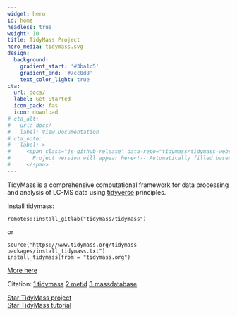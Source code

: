 ```yaml
---
widget: hero
id: home
headless: true
weight: 10
title: TidyMass Project
hero_media: tidymass.svg
design:
  background:
    gradient_start: '#3ba1c5'
    gradient_end: '#7cc0d8'
    text_color_light: true
cta:
  url: docs/
  label: Get Started
  icon_pack: fas
  icon: download
# cta_alt:
#   url: docs/
#   label: View Documentation
# cta_note:
#   label: >-
#     <span class="js-github-release" data-repo="tidymass/tidymass-website">
#       Project version will appear here<!-- Automatically filled based on data-repo value -->
#     </span>
---
```


TidyMass is a comprehensive computational framework for data processing and analysis of LC-MS data using [tidyverse](https://www.tidyverse.org/) principles.

Install tidymass:

```
remotes::install_gitlab("tidymass/tidymass")
```

or

```
source("https://www.tidymass.org/tidymass-packages/install_tidymass.txt")
install_tidymass(from = "tidymass.org")
```

[More here](https://www.tidymass.org/docs/chapter1/)

Citation: [1 tidymass](https://pubmed.ncbi.nlm.nih.gov/35902589/)
[2 metid](https://pubmed.ncbi.nlm.nih.gov/34432001/)
[3 massdatabase](https://pubmed.ncbi.nlm.nih.gov/35944213/)

<a class="github-button" href="https://github.com/tidymass" data-icon="octicon-star" data-size="large" data-show-count="true" aria-label="Star Wowchemy Website Builder for Hugo">Star TidyMass project</a><br><a class="github-button" href="https://github.com/tidymass/tidymass-website" data-icon="octicon-star" data-size="large" data-show-count="true" aria-label="Star the Project Docs template">Star TidyMass tutorial</a><script async defer src="https://buttons.github.io/buttons.js"></script>
